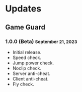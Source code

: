 # Updates

## Game Guard
### 1.0.0 (Beta) <small>September 21, 2023</small>
- Initial release.
- Speed check.
- Jump power check.
- Noclip check.
- Server anti-cheat.
- Client anti-cheat.
- Fly check.